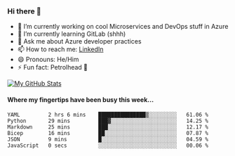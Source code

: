 ### Hi there 👋

- 🔭 I’m currently working on cool Microservices and DevOps stuff in Azure
- 🌱 I’m currently learning GitLab (shhh)
- 💬 Ask me about Azure developer practices
- 📫 How to reach me: [LinkedIn](https://www.linkedin.com/in/gordonbyers/)
- 😄 Pronouns: He/Him 
- ⚡ Fun fact: Petrolhead 🚙

[![My GitHub Stats](https://github-readme-stats.vercel.app/api/?username=gordonby&count_private=true&theme=tokyonight&showicons=true)]()
<!--[![My GitHub Language Stats](https://github-readme-stats.vercel.app/api/top-langs/?username=gordonby&langs_count=5&theme=tokyonight)]()-->

#### Where my fingertips have been busy this week... 
<!--START_SECTION:waka-->

```text
YAML         2 hrs 6 mins    ███████████████▒░░░░░░░░░   61.06 %
Python       29 mins         ███▓░░░░░░░░░░░░░░░░░░░░░   14.25 %
Markdown     25 mins         ███░░░░░░░░░░░░░░░░░░░░░░   12.17 %
Bicep        16 mins         ██░░░░░░░░░░░░░░░░░░░░░░░   07.87 %
JSON         9 mins          █░░░░░░░░░░░░░░░░░░░░░░░░   04.59 %
JavaScript   0 secs          ░░░░░░░░░░░░░░░░░░░░░░░░░   00.06 %
```

<!--END_SECTION:waka-->
